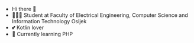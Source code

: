 - Hi there 👋
- 👩🏻‍🎓 Student at Faculty of Electrical Engineering, Computer Science and Information Technology Osijek
- 💕 Kotlin lover
- 🌱 Currently learning PHP
<!--

**Klara-Iva/Klara-Iva** is a ✨ _special_ ✨ repository because its `README.md` (this file) appears on your GitHub profile.

Here are some ideas to get you started:

- 🔭 I’m currently working on ...
- 🌱 I’m currently learning ...
- 👯 I’m looking to collaborate on ...
- 🤔 I’m looking for help with ...
- 💬 Ask me about ...
- 📫 How to reach me: ...
- 😄 Pronouns: ...
- ⚡ Fun fact: ...
-->

